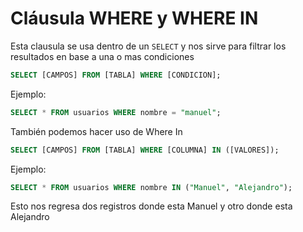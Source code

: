 # **Cláusula WHERE y WHERE IN**

Esta clausula se usa dentro de un `SELECT` y nos sirve para filtrar los resultados en base a una o mas condiciones

```sql
SELECT [CAMPOS] FROM [TABLA] WHERE [CONDICION];
```
Ejemplo:
```sql
SELECT * FROM usuarios WHERE nombre = "manuel";
```

También podemos hacer uso de Where In 
```sql
SELECT [CAMPOS] FROM [TABLA] WHERE [COLUMNA] IN ([VALORES]);
```
Ejemplo:
```sql
SELECT * FROM usuarios WHERE nombre IN ("Manuel", "Alejandro");
```
Esto nos regresa dos registros donde esta Manuel y otro donde esta Alejandro 
